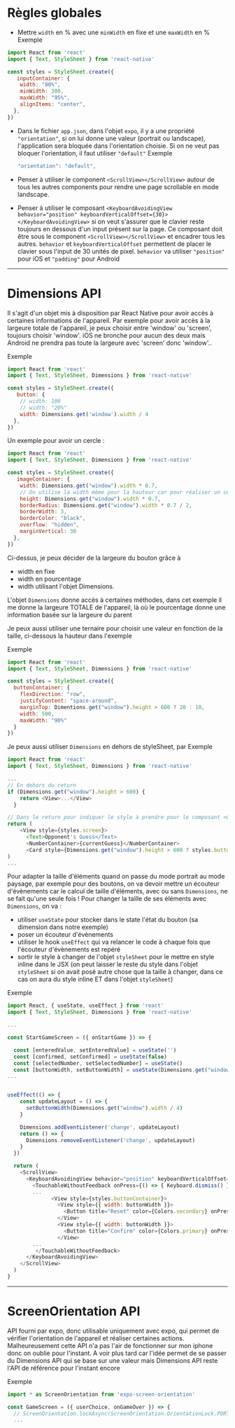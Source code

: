 # Règles globales

- Mettre `width` en % avec une `minWidth` en fixe et une `maxWidth` en %
  Exemple
```javascript
import React from 'react'
import { Text, StyleSheet } from 'react-native'

const styles = StyleSheet.create({
   inputContainer: {
    width: "80%",
    minWidth: 300,
    maxWidth: "95%",
    alignItems: "center",
  },
})

```

- Dans le fichier `app.json`, dans l'objet `expo`, il y a une propriété `"orientation"`, si on lui donne une valeur (portrait ou landscape), l'application sera bloquée dans l'orientation choisie. Si on ne veut pas bloquer l'orientation, il faut utiliser `"default"`
  Exemple
  ```javascript
  "orientation": "default",
  ```

- Penser à utiliser le component `<ScrollView></ScrollView>` autour de tous les autres components pour rendre une page scrollable en mode landscape.

- Penser à utiliser le composant `<KeyboardAvoidingView behavior="position" keyboardVerticalOffset={30}></KeyboardAvoidingView>` si on veut s'assurer que le clavier reste toujours en dessous d'un input présent sur la page. Ce composant doit être sous le component `<ScrollView></ScrollView>` et encadrer tous les autres. `behavior` et `keyboardVerticalOffset` permettent de placer le clavier sous l'input de 30 unités de pixel.
`behavior` va utiliser `"position"` pour iOS et `"padding"` pour Android

--------------------------------
# Dimensions API
Il s'agit d'un objet mis à disposition par React Native pour avoir accès à certaines informations de l'appareil.
Par exemple pour avoir accès à la largeure totale de l'appareil, je peux choisir entre 'window' ou 'screen', toujours choisir 'window'. iOS ne bronche pour aucun des deux mais Android ne prendra pas toute la largeure avec 'screen' donc 'window'..

Exemple 
```javascript
import React from 'react'
import { Text, StyleSheet, Dimensions } from 'react-native'

const styles = StyleSheet.create({
   button: {
    // width: 100
    // width: "20%"
    width: Dimensions.get('window').width / 4
  },
})

```

Un exemple pour avoir un cercle : 

```javascript
import React from 'react'
import { Text, StyleSheet, Dimensions } from 'react-native'

const styles = StyleSheet.create({
   imageContainer: {
    width: Dimensions.get("window").width * 0.7,
    // On utilise la width même pour la hauteur car pour réaliser un cercle parfait on doit avoir la même dimension hauteur/largeure, le tout divisé par deux
    height: Dimensions.get("window").width * 0.7,
    borderRadius: Dimensions.get("window").width * 0.7 / 2,
    borderWidth: 3,
    borderColor: "black",
    overflow: "hidden",
    marginVertical: 30
  },
})

```


Ci-dessus, je peux décider de la largeure du bouton grâce à 
  - width en fixe
  - width en pourcentage
  - width utilisant l'objet Dimensions.
  
L'objet `Dimensions` donne accès à certaines méthodes, dans cet exemple il me donne la largeure TOTALE de l'appareil, là où le pourcentage donne une information basée sur la largeure du parent


Je peux aussi utiliser une ternaire pour choisir une valeur en fonction de la taille, ci-dessous la hauteur dans l'exemple

Exemple 
```javascript
import React from 'react'
import { Text, StyleSheet, Dimensions } from 'react-native'

const styles = StyleSheet.create({
  buttonContainer: {
    flexDirection: "row",
    justifyContent: "space-around",
    marginTop: Dimentions.get("window").height > 600 ? 20 : 10,
    width: 500,
    maxWidth: "90%"
  }
})

```

Je peux aussi utiliser `Dimensions` en dehors de styleSheet, par Exemple

```javascript
import React from 'react'
import { Text, StyleSheet, Dimensions } from 'react-native'

...
// En dehors du return
if (Dimensions.get("window").height > 600) {
    return <View>...</View>
  }

// Dans le return pour indiquer le style à prendre pour le composant <Card>
return (
    <View style={styles.screen}>
      <Text>Opponent's Guess</Text>
      <NumberContainer>{currentGuess}</NumberContainer>
      <Card style={Dimensions.get("window").height > 600 ? styles.buttonContainer : styles.buttonContainerSmall}>
)
...

```

Pour adapter la taille d'éléments quand on passe du mode portrait au mode paysage, par exemple pour des boutons, on va devoir mettre un écouteur d'évènements car le calcul de taille d'éléments, avec ou sans `Dimensions`, ne se fait qu'une seule fois !
Pour changer la taille de ses éléments avec `Dimensions`, on va :
  - utiliser `useState` pour stocker dans le state l'état du bouton (sa dimension dans notre exemple)
  - poser un écouteur d'évènements
  - utiliser le hook `useEffect` qui va relancer le code à chaque fois que l'écouteur d'évènements est repéré
  - sortir le style à changer de l'objet `styleSheet` pour le mettre en style inline dans le JSX (on peut laisser le reste du style dans l'objet `styleSheet` si on avait posé autre chose que la taille à changer, dans ce cas on aura du style inline ET dans l'objet `styleSheet`)

Exemple
```javascript
import React, { useState, useEffect } from 'react'
import { Text, StyleSheet, Dimensions } from 'react-native'

...

const StartGameScreen = ({ onStartGame }) => {

  const [enteredValue, setEnteredValue] = useState('')
  const [confirmed, setConfirmed] = useState(false)
  const [selectedNumber, setSelectedNumber] = useState()
  const [buttonWidth, setButtonWidth] = useState(Dimensions.get("window").width / 4)
...


useEffect(() => {
    const updateLayout = () => {
      setButtonWidth(Dimensions.get("window").width / 4)
    }

    Dimensions.addEventListener('change', updateLayout)
    return () => {
      Dimensions.removeEventListener('change', updateLayout)
    }
  })

  return (
    <ScrollView>
      <KeyboardAvoidingView behavior="position" keyboardVerticalOffset={30}>
        <TouchableWithoutFeedback onPress={() => { Keyboard.dismiss() }}>
        ...
              <View style={styles.buttonContainer}>
                <View style={{ width: buttonWidth }}>
                  <Button title="Reset" color={Colors.secondary} onPress={resetInputHandler} />
                </View>
                <View style={{ width: buttonWidth }}>
                  <Button title="Confirm" color={Colors.primary} onPress={confirmInputHandler} />
                </View>
        ...        
         </TouchableWithoutFeedback>
      </KeyboardAvoidingView>
    </ScrollView>
  )
}

```



--------------------------------
# ScreenOrientation API
API fourni par expo, donc utilisable uniquement avec expo, qui permet de vérifier l'orientation de l'appareil et réaliser certaines actions.
Malheureusement cette API n'a pas l'air de fonctionner sur mon iphone donc on oublie pour l'instant. A voir plus tard car l'idée permet de se passer du Dimensions API qui se base sur une valeur mais Dimensions API reste l'API de référence pour l'instant encore

Exemple
```javascript
import * as ScreenOrientation from 'expo-screen-orientation'

const GameScreen = ({ userChoice, onGameOver }) => {
  // ScreenOrientation.lockAsync(ScreenOrientation.OrientationLock.PORTRAIT)
  ...

```



